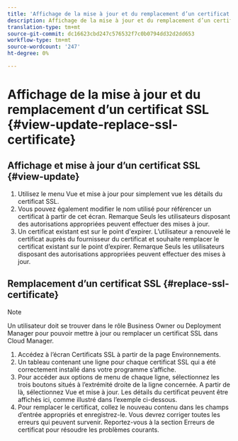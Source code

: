 ```yaml
---
title: 'Affichage de la mise à jour et du remplacement d’un certificat SSL - Gestion de SSL '
description: Affichage de la mise à jour et du remplacement d’un certificat SSL - Gestion des certificats SSL
translation-type: tm+mt
source-git-commit: dc16623cbd247c576532f7c0b0794dd32d2dd653
workflow-type: tm+mt
source-wordcount: '247'
ht-degree: 0%

---
```



# Affichage de la mise à jour et du remplacement d’un certificat SSL {#view-update-replace-ssl-certificate}

## Affichage et mise à jour d’un certificat SSL {#view-update}

1. Utilisez le menu Vue et mise à jour pour simplement vue les détails du certificat SSL.
1. Vous pouvez également modifier le nom utilisé pour référencer un certificat à partir de cet écran. Remarque Seuls les utilisateurs disposant des autorisations appropriées peuvent effectuer des mises à jour.
1. Un certificat existant est sur le point d&#39;expirer. L’utilisateur a renouvelé le certificat auprès du fournisseur du certificat et souhaite remplacer le certificat existant sur le point d’expirer. Remarque Seuls les utilisateurs disposant des autorisations appropriées peuvent effectuer des mises à jour.

## Remplacement d’un certificat SSL {#replace-ssl-certificate}

>[!NOTE]
>Un utilisateur doit se trouver dans le rôle Business Owner ou Deployment Manager pour pouvoir mettre à jour ou remplacer un certificat SSL dans Cloud Manager.

1. Accédez à l’écran Certificats SSL à partir de la page Environnements.
1. Un tableau contenant une ligne pour chaque certificat SSL qui a été correctement installé dans votre programme s’affiche.
1. Pour accéder aux options de menu de chaque ligne, sélectionnez les trois boutons situés à l’extrémité droite de la ligne concernée. A partir de là, sélectionnez Vue et mise à jour. Les détails du certificat peuvent être affichés ici, comme illustré dans l’exemple ci-dessous.
1. Pour remplacer le certificat, collez le nouveau contenu dans les champs d’entrée appropriés et enregistrez-le. Vous devrez corriger toutes les erreurs qui peuvent survenir. Reportez-vous à la section Erreurs de certificat pour résoudre les problèmes courants.
